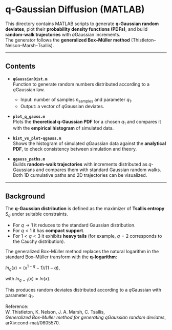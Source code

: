 # q-Gaussian Diffusion (MATLAB)

This directory contains MATLAB scripts to generate **q-Gaussian random deviates**, plot their **probability density functions (PDFs)**, and build **random-walk trajectories** with $q$Gaussian increments.  
The generator follows the **generalized Box–Müller method** (Thistleton–Nelson–Marsh–Tsallis).

---

## Contents

- **`qGaussianDist.m`**  
  Function to generate random numbers distributed according to a $q$Gaussian law.  
  - Input: number of samples $n_{\text{samples}}$ and parameter $q_1$.  
  - Output: a vector of $q$Gaussian deviates.

- **`plot_q_gauss.m`**  
  Plots the **theoretical q-Gaussian PDF** for a chosen $q_1$ and compares it with the **empirical histogram** of simulated data.

- **`hist_vs_plot-qgauss.m`**  
  Shows the histogram of simulated $q$Gaussian data against the **analytical PDF**, to check consistency between simulation and theory.

- **`qgauss_paths.m`**  
  Builds **random-walk trajectories** with increments distributed as $q$-Gaussians and compares them with standard Gaussian random walks.  
  Both 1D cumulative paths and 2D trajectories can be visualized.

---

## Background

The **q-Gaussian distribution** is defined as the maximizer of **Tsallis entropy** $S_q$ under suitable constraints.  
- For $q \to 1$ it reduces to the standard Gaussian distribution.  
- For $q < 1$ it has **compact support**.  
- For $1 < q < 3$ it exhibits **heavy tails** (for example, $q = 2$ corresponds to the Cauchy distribution).  

The generalized Box–Müller method replaces the natural logarithm in the standard Box–Müller transform with the **q-logarithm**: 

$ln_q(x) = (x^{1-q} - 1) / (1 - q)$,   

with   $ln_{q=1}(x) = ln(x)$.

This produces random deviates distributed according to a $q$Gaussian with parameter $q_1$.

Reference:  
W. Thistleton, K. Nelson, J. A. Marsh, C. Tsallis,  
*Generalized Box-Muller method for generating $q$Gaussian random deviates*, arXiv:cond-mat/0605570.
